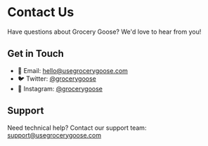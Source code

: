# Contact Us

Have questions about Grocery Goose? We'd love to hear from you!

## Get in Touch

- 📧 Email: [hello@usegrocerygoose.com](mailto:support@usegrocerygoose.com)
- 🐦 Twitter: [@grocerygoose](https://twitter.com/grocerygoose)
- 📱 Instagram: [@grocerygoose](https://instagram.com/grocerygoose)

## Support

Need technical help? Contact our support team:
[support@usegrocerygoose.com](mailto:support@usegrocerygoose.com) 
